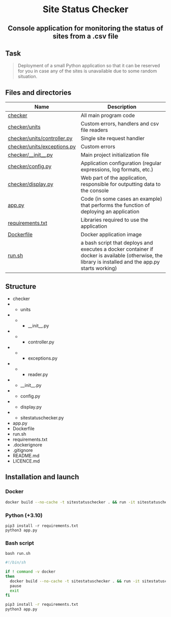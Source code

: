 <h1 align="center">Site Status Checker</h1>
<h2 align="center">Console application for monitoring the status of sites from a .csv file</h2>

## Task
> Deployment of a small Python application so that it can be reserved for you in case any of the sites is unavailable due to some random situation.

## Files and directories

| Name                                                       | Description                                                                                                                                           |
|------------------------------------------------------------|-------------------------------------------------------------------------------------------------------------------------------------------------------|
| [checker](checker)                                         | All main program code                                                                                                                                 |
| [checker/units](checker/units)                             | Custom errors, handlers and csv file readers                                                                                                          |
| [checker/units/controller.py](checker/units/controller.py) | Single site request handler                                                                                                                           |
| [checker/units/exceptions.py](checker/units/exceptions.py) | Custom errors                                                                                                                                         |
| [checker/&#95;&#95;init&#95;&#95;.py](checker/__init__.py) | Main project initialization file                                                                                                                      |
| [checker/config.py](checker/config.py)                     | Application configuration (regular expressions, log formats, etc.)                                                                                    |
| [checker/display.py](checker/display.py)                   | Web part of the application, responsible for outputting data to the console                                                                           |
| [app.py](app.py)                                           | Code (in some cases an example) that performs the function of deploying an application                                                                |
| [requirements.txt](requirements.txt)                       | Libraries required to use the application                                                                                                             |
| [Dockerfile](Dockerfile)                                   | Docker application image                                                                                                                              |
| [run.sh](run.sh)                                           | a bash script that deploys and executes a docker container if docker is available (otherwise, the library is installed and the app.py starts working) |

## Structure
- checker
- - units 
- - - &#95;&#95;init&#95;&#95;.py
- - - controller.py
- - - exceptions.py
- - - reader.py
- - &#95;&#95;init&#95;&#95;.py
- - config.py
- - display.py
- - sitestatuschecker.py 
- app.py
- Dockerfile
- run.sh
- requirements.txt
- .dockerignore 
- .gitignore
- README.md 
- LICENCE.md

## Installation and launch

### Docker
```bash
docker build --no-cache -t sitestatuschecker . && run -it sitestatuschecker
```

### Python (+3.10)
```
pip3 install -r requirements.txt
python3 app.py
```

### Bash script

```
bash run.sh
```

```bash
#!/bin/sh

if ! command -v docker
then
  docker build --no-cache -t sitestatuschecker . && run -it sitestatuschecker
  pause
  exit
fi

pip3 install -r requirements.txt
python3 app.py
```
